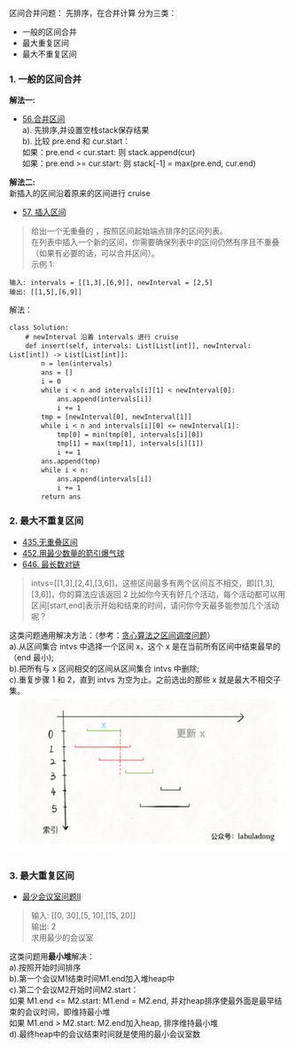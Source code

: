 区间合并问题： 先排序，在合并计算
分为三类：
- 一般的区间合并
- 最大重复区间
- 最大不重复区间     

### 1. 一般的区间合并             
**解法一:**      
- [56.合并区间](https://leetcode-cn.com/problems/merge-intervals/)          
a). 先排序,并设置空栈stack保存结果       
b). 比较 pre.end 和 cur.start：    
   如果：pre.end < cur.start: 则 stack.append(cur)       
   如果：pre.end >= cur.start: 则 stack[-1] = max(pre.end, cur.end)     
   
**解法二:**       
新插入的区间沿着原来的区间进行 cruise        
- [57. 插入区间](https://leetcode-cn.com/problems/insert-interval/)
> 给出一个无重叠的 ，按照区间起始端点排序的区间列表。        
在列表中插入一个新的区间，你需要确保列表中的区间仍然有序且不重叠（如果有必要的话，可以合并区间）。           
示例 1:
```
输入: intervals = [[1,3],[6,9]], newInterval = [2,5]
输出: [[1,5],[6,9]]
```
解法：
```python3
class Solution:
    # newInterval 沿着 intervals 进行 cruise
    def insert(self, intervals: List[List[int]], newInterval: List[int]) -> List[List[int]]:
        n = len(intervals)
        ans = []
        i = 0
        while i < n and intervals[i][1] < newInterval[0]:
            ans.append(intervals[i])
            i += 1
        tmp = [newInterval[0], newInterval[1]]
        while i < n and intervals[i][0] <= newInterval[1]:
            tmp[0] = min(tmp[0], intervals[i][0])
            tmp[1] = max(tmp[1], intervals[i][1])
            i += 1
        ans.append(tmp)
        while i < n:
            ans.append(intervals[i])
            i += 1
        return ans
```


### 2. 最大不重复区间     
- [435.无重叠区间](https://leetcode-cn.com/problems/non-overlapping-intervals/)    
- [452.用最少数量的箭引爆气球](https://leetcode-cn.com/problems/minimum-number-of-arrows-to-burst-balloons/)     
- [646. 最长数对链](https://leetcode-cn.com/problems/maximum-length-of-pair-chain/)   

> intvs=[[1,3],[2,4],[3,6]]，这些区间最多有两个区间互不相交，即[[1,3],[3,6]]，你的算法应该返回 2
比如你今天有好几个活动，每个活动都可以用区间[start,end]表示开始和结束的时间，请问你今天最多能参加几个活动呢？

这类问题通用解决方法：（参考：[贪心算法之区间调度问题](https://mp.weixin.qq.com/s?__biz=MzAxODQxMDM0Mw==&mid=2247484493&idx=1&sn=1615b8a875b770f25875dab54b7f0f6f&chksm=9bd7fa45aca07353a347b7267aaab78b81502cf7eb60d0510ca9109d3b9c0a1d9dda10d99f50&mpshare=1&scene=1&srcid=&sharer_sharetime=1574251069965&sharer_shareid=166bdf842ef8f7b635591390fb76a3a9&pass_ticket=oN97es63kOTlboTfho28yfJ2eG6QmwGBGPGgKKuyA1EF6SESwW5e%2BcFEslZtoyva#rd)）     
a).从区间集合 intvs 中选择一个区间 x，这个 x 是在当前所有区间中结束最早的（end 最小);        
b).把所有与 x 区间相交的区间从区间集合 intvs 中删除;        
c).重复步骤 1 和 2，直到 intvs 为空为止。之前选出的那些 x 就是最大不相交子集。      
![求最大不重复区间](./相关的图/区间合并-最大不重复问题.jpg)

### 3. 最大重复区间
- [最少会议室问题II](https://leetcode-cn.com/problems/meeting-rooms-ii/)    
> 输入: [[0, 30],[5, 10],[15, 20]]    
> 输出: 2    
> 求用最少的会议室      

这类问题用**最小堆**解决：    
a).按照开始时间排序   
b).第一个会议M1结束时间M1.end加入堆heap中   
c).第二个会议M2开始时间M2.start：   
   如果 M1.end <= M2.start: M1.end = M2.end, 并对heap排序使最外面是最早结束的会议时间，即维持最小堆    
   如果 M1.end > M2.start: M2.end加入heap, 排序维持最小堆    
d).最终heap中的会议结束时间就是使用的最小会议室数    
